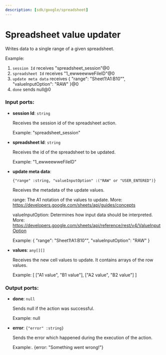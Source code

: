 ```yaml
---
description: [sdk/google/spreadsheet]
---
```


# Spreadsheet value updater

Writes data to a single range of  a given spreadsheet.

Example:
1. `session Id` receives "spreadsheet_session"@0 
2. `spreadsheet Id` receives "1_ewweewweFileID"@0
3. `update meta data` receives {
 "range": "Sheet1!A1:B10"",
 "valueInputOption": "RAW" 
}@0
4. `done` sends null@0 

### Input ports:

* __session Id__: ` string `

    Receives the session id of the spreadsheet action.
    
    Example: 
    "spreadsheet_session"


* __spreadsheet Id__: ` string `

    Receives the id of the spreadsheet to be updated.
    
    Example:
    "1_ewweewweFileID"


* __update meta data__: 
    ```
    {"range" :string, "valueInputOption" :("RAW" or "USER_ENTERED")}
    ```

    Receives the metadata of the update values.
    
    range: The A1 notation of the values to update. More: 
    https://developers.google.com/sheets/api/guides/concepts
    
    valueInputOption: Determines how input data should be interpreted. More: https://developers.google.com/sheets/api/reference/rest/v4/ValueInputOption
    
    Example:
    {
     "range": "Sheet1!A1:B10"",
     "valueInputOption": "RAW" 
    }


* __values__: ` any[][] `

    Receives the new cell values to update.
    It contains arrays of the row values.
    
    Example:
    [
      ["A1 value", "B1 value"],
      ["A2 value", "B2 value"]
    ]

### Output ports:

* __done__: ` null `

    Sends null if the action was successful.
    
    Example:
    null


* __error__: ` {"error" :string} `

    Sends the error which happened during the execution of the action.
    
    Example:.
    {error: "Something went wrong!"}

